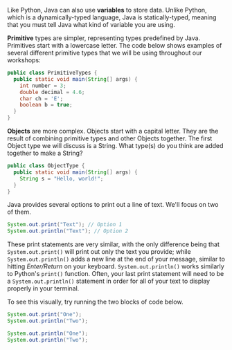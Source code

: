 Like Python, Java can also use **variables** to store data. Unlike Python, which is a dynamically-typed language, Java is statically-typed, meaning that you must tell Java what kind of variable you are using.

**Primitive** types are simpler, representing types predefined by Java. Primitives start with a lowercase letter. The code below shows examples of several different primitive types that we will be using throughout our workshops:

```java
public class PrimitiveTypes {
  public static void main(String[] args) {
    int number = 3;
    double decimal = 4.6;
    char ch = 'E';
    boolean b = true;
  }
}
```

**Objects** are more complex. Objects start with a capital letter. They are the result of combining primitive types and other Objects together. The first Object type we will discuss is a String. What type(s) do you think are added together to make a String?

```java
public class ObjectType {
  public static void main(String[] args) {
    String s = "Hello, world!";
  }
}
```


Java provides several options to print out a line of text. We'll focus on two of them.

```java
System.out.print("Text"); // Option 1
System.out.println("Text"); // Option 2
```

These print statements are very similar, with the only difference being that `System.out.print()` will print out only the text you provide; while `System.out.println()` adds a new line at the end of your message, similar to hitting *Enter/Return* on your keyboard. `System.out.println()` works similarly to Python's `print()` function. Often, your last print statement will need to be a `System.out.println()` statement in order for all of your text to display properly in your terminal.

To see this visually, try running the two blocks of code below.

```java
System.out.print("One");
System.out.println("Two");
```

```java
System.out.println("One");
System.out.println("Two");
```


